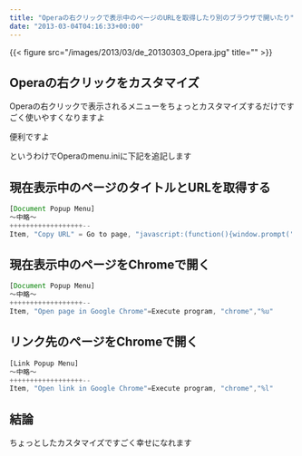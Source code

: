 ```yaml
---
title: "Operaの右クリックで表示中のページのURLを取得したり別のブラウザで開いたり"
date: "2013-03-04T04:16:33+00:00"
---
```


{{< figure src="/images/2013/03/de_20130303_Opera.jpg" title="" >}}

## Operaの右クリックをカスタマイズ

Operaの右クリックで表示されるメニューをちょっとカスタマイズするだけですごく使いやすくなりますよ

便利ですよ

というわけでOperaのmenu.iniに下記を追記します

## 現在表示中のページのタイトルとURLを取得する

```javascript
[Document Popup Menu]
～中略～
++++++++++++++++++--
Item, "Copy URL" = Go to page, "javascript:(function(){window.prompt('', document.title+'\n'+location.href);})();" & Delay, 100 & Cut & Cancel
```

## 現在表示中のページをChromeで開く

```javascript
[Document Popup Menu]
～中略～
++++++++++++++++++--
Item, "Open page in Google Chrome"=Execute program, "chrome","%u"
```

## リンク先のページをChromeで開く

```javascript
[Link Popup Menu]
～中略～
++++++++++++++++++--
Item, "Open link in Google Chrome"=Execute program, "chrome","%l"
```

## 結論

ちょっとしたカスタマイズですごく幸せになれます

